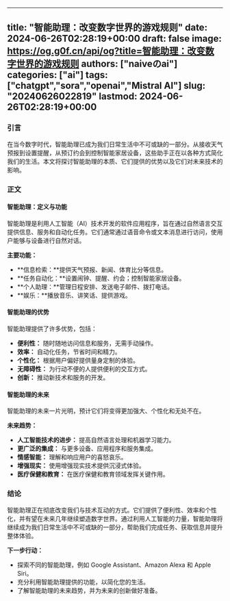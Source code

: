 
---
title: "智能助理：改变数字世界的游戏规则"
date: 2024-06-26T02:28:19+00:00
draft: false
image: https://og.g0f.cn/api/og?title=智能助理：改变数字世界的游戏规则
authors: ["naiveのai"]
categories: ["ai"]
tags: ["chatgpt","sora","openai","Mistral AI"]
slug: "20240626022819"
lastmod: 2024-06-26T02:28:19+00:00
---
### 引言

在当今数字时代，智能助理已成为我们日常生活中不可或缺的一部分。从接收天气预报到设置提醒，从预订约会到控制智能家居设备，这些助手正在以各种方式简化我们的生活。本文将探讨智能助理的本质、它们提供的优势以及它们对未来技术的影响。

### 正文

#### 智能助理：定义与功能

智能助理是利用人工智能（AI）技术开发的软件应用程序，旨在通过自然语言交互提供信息、服务和自动化任务。它们通常通过语音命令或文本消息进行访问，使用户能够与设备进行自然对话。

**主要功能：**

* **信息检索：**提供天气预报、新闻、体育比分等信息。
* **任务自动化：**设置闹钟、提醒、约会；控制智能家居设备。
* **个人助理：**管理日程安排、发送电子邮件、拨打电话。
* **娱乐：**播放音乐、讲笑话、提供游戏。

#### 智能助理的优势

智能助理提供了许多优势，包括：

* **便利性：** 随时随地访问信息和服务，无需手动操作。
* **效率：** 自动化任务，节省时间和精力。
* **个性化：** 根据用户偏好提供量身定制的体验。
* **无障碍性：** 为行动不便的人提供便利的交互方式。
* **创新：** 推动新技术和服务的开发。

#### 智能助理的未来

智能助理的未来一片光明，预计它们将变得更加强大、个性化和无处不在。

**未来趋势：**

* **人工智能技术的进步：** 提高自然语言处理和机器学习能力。
* **更广泛的集成：** 与更多设备、应用程序和服务集成。
* **情感智能：** 理解和响应用户的喜怒哀乐。
* **增强现实：** 使用增强现实技术提供沉浸式体验。
* **医疗保健和教育：** 在医疗保健和教育领域发挥关键作用。

### 结论

智能助理正在彻底改变我们与技术互动的方式。它们提供了便利性、效率和个性化，并有望在未来几年继续塑造数字世界。通过利用人工智能的力量，智能助理将继续成为我们日常生活中不可或缺的一部分，帮助我们完成任务、获取信息并提升整体体验。

**下一步行动：**

* 探索不同的智能助理，例如 Google Assistant、Amazon Alexa 和 Apple Siri。
* 充分利用智能助理提供的功能，以简化您的生活。
* 了解智能助理的未来趋势，并为未来的创新做好准备。